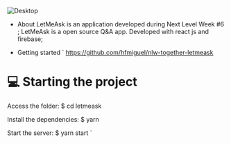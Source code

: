 ![Desktop](https://nimbusweb.me/box/attachment/5727653/uvb06zwdwpzzr8yzp283/6hxErLyUcdhfxcFq/screenshot-nimbus-capture-2021.06.25-22_05_24.png "Desktop")

* About
LetMeAsk is an application developed during Next Level Week #6 ;
LetMeAsk is a open source Q&A app. Developed with react js and firebase;

* Getting started
`
https://github.com/hfmiguel/nlw-together-letmeask

# 💻 Starting the project

Access the folder:
$ cd letmeask

Install the dependencies:
$ yarn

Start the server:
$ yarn start
`